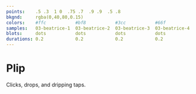 ```yaml
---
points:    .5 .3  1 0  .75 .7  .9 .9  .5 .8
bkgnd:     rgba(0,40,80,0.15)
colors:    #ffc           #bf8           #3cc           #66f
samples:   03-beatrice-1  03-beatrice-2  03-beatrice-3  03-beatrice-4
blots:     dots           dots           dots           dots
durations: 0.2            0.2            0.2            0.2
---
```


Plip
====

Clicks, drops, and dripping taps. 